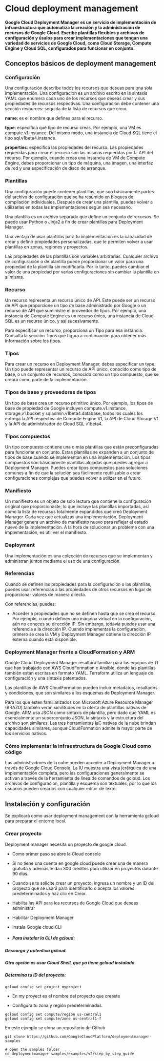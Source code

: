 # Cloud deployment management

#### Google Cloud Deployment Manager es un servicio de implementación de infraestructura que automatiza la creación y la administración de recursos de Google Cloud. Escribe plantillas flexibles y archivos de configuración y úsalos para crear implementaciones que tengan una variedad de servicios de Google Cloud, como Cloud Storage, Compute Engine y Cloud SQL, configurados para funcionar en conjunto.

## Conceptos básicos de deployment management

### **Configuración**

Una configuración describe todos los recursos que deseas para una sola implementación. Una configuración es un archivo escrito en la sintaxis YAML que enumera cada uno de los recursos que deseas crear y sus propiedades de recursos respectivas. Una configuración debe contener una sección resources: seguida de la lista de recursos que crear.

**name**: es el nombre que defines para el recurso.

**type**: especifica qué tipo de recurso creas. Por ejemplo, una VM es compute.v1.instance. Del mismo modo, una instancia de Cloud SQL tiene el tipo sql.v1beta4.instance.

**properties**: especifica las propiedades del recurso. Las propiedades requeridas para crear el recurso son las mismas requeridas por la API del recurso. Por ejemplo, cuando creas una instancia de VM de Compute Engine, debes proporcionar un tipo de máquina, una imagen, una interfaz de red y una especificación de disco de arranque.

### **Plantillas**

Una configuración puede contener plantillas, que son básicamente partes del archivo de configuración que se ha resumido en bloques de compilación individuales. Después de crear una plantilla, puedes volver a utilizarlas en todas las implementaciones según sea necesario.

Una plantilla es un archivo separado que define un conjunto de recursos. Se puede usar Python o Jinja2 a fin de crear plantillas para Deployment Manager.

Una ventaja de usar plantillas para tu implementación es la capacidad de crear y definir propiedades personalizadas, que te permiten volver a usar plantillas en zonas, regiones y proyectos.

Las propiedades de las plantillas son variables arbitrarias. Cualquier archivo de configuración o de plantilla puede proporcionar un valor para una propiedad de la plantilla sin modificarla. Por lo tanto, puedes cambiar el valor de una propiedad por varias configuraciones sin cambiar la plantilla en sí misma.

### **Recurso**

Un recurso representa un recurso único de API. Este puede ser un recurso de API que proporcione un tipo de base administrado por Google o un recurso de API que suministre el proveedor de tipos. Por ejemplo, una instancia de Compute Engine es un recurso único, una instancia de Cloud SQL es un recurso único, y así sucesivamente.

Para especificar un recurso, proporciona un Tipo para esa instancia. Consulta la sección Tipos que figura a continuación para obtener más información sobre los tipos.

### **Tipos**

Para crear un recurso en Deployment Manager, debes especificar un type. Un tipo puede representar un recurso de API único, conocido como tipo de base, o un conjunto de recursos, conocido como un tipo compuesto, que se creará como parte de la implementación.

### **Tipos de base y proveedores de tipos**

Un tipo de base crea un recurso primitivo único. Por ejemplo, los tipos de base de propiedad de Google incluyen compute.v1.instance, storage.v1.bucket y sqladmin.v1beta4.database, todos los cuales los entrega la API respectiva de Compute Engine V1, la API de Cloud Storage V1 y la API de administrador de Cloud SQL v1beta4.

### **Tipos compuestos**

Un tipo compuesto contiene una o más plantillas que están preconfiguradas para funcionar en conjunto. Estas plantillas se expanden a un conjunto de tipos de base cuando se implementan en una implementación. Los tipos compuestos son básicamente plantillas alojadas que puedes agregar a Deployment Manager. Puedes crear tipos compuestos para soluciones comunes a fin de que la solución sea fácilmente reutilizable o crear configuraciones complejas que puedes volver a utilizar en el futuro.

### **Manifiesto**

Un manifiesto es un objeto de solo lectura que contiene la configuración original que proporcionaste, lo que incluye las plantillas importadas, así como la lista de recursos totalmente expandidos que creó Deployment Manager. Cada vez que actualizas una implementación, Deployment Manager genera un archivo de manifiesto nuevo para reflejar el estado nuevo de la implementación. A la hora de solucionar un problema con una implementación, es útil ver el manifiesto.

### **Deployment**

Una implementación es una colección de recursos que se implementan y administran juntos mediante el uso de una configuración.

### **Referencias**

Cuando se definen las propiedades para la configuración o las plantillas, puedes usar referencias a las propiedades de otros recursos en lugar de proporcionar valores de manera directa.

Con referencias, puedes:

- Acceder a propiedades que no se definen hasta que se crea el recurso. Por ejemplo, cuando defines una máquina virtual en la configuración, aún no conoces su dirección IP. Sin embargo, todavía puedes usar una referencia a la dirección IP. Cuando implementas la configuración, primero se crea la VM y Deployment Manager obtiene la dirección IP externa cuando está disponible.

### Deployment Manager frente a CloudFormation y ARM

Google Cloud Deployment Manager resultará familiar para los equipos de TI que han trabajado con AWS CloudFormation o Ansible, donde las plantillas también están escritas en formato YAML. Terraform utiliza un lenguaje de configuración y una sintaxis patentados.

Las plantillas de AWS CloudFormation pueden incluir metadatos, resultados y condiciones, que son similares a los esquemas de Deployment Manager.

Para los que esten familiarizados con Microsoft Azure Resource Manager (BRAZO) también verán similitudes en la oferta de plantillas nativas de Google. ARM usa JSON como sintaxis de plantilla, pero dado que YAML es esencialmente un superconjunto JSON, la sintaxis y la estructura del archivo son similares. Las tres herramientas IaC nativas de la nube brindan capacidades similares, aunque CloudFormation admite la mayor parte de los servicios nativos.

### Cómo implementar la infraestructura de Google Cloud como código

Los administradores de la nube pueden acceder a Deployment Manager a través de Google Cloud Console. La IU muestra una vista jerárquica de una implementación completa, pero las configuraciones generalmente se activan a través de la herramienta de línea de comandos de gcloud. Los archivos de configuración, plantilla y esquema son textuales, por lo que los usuarios pueden crearlos con cualquier editor de texto.

## Instalación y configuración

Se explicará como usar deployment management con la herramienta gcloud para preparar el entorno local.

### Crear proyecto

Deployment manager necesita un proyecto de google cloud.

- Como primer paso se abre la Cloud console

- Si no tiene una cuenta en google cloud puede crear una de manera gratuita y además le dan 300 creditos para utilizar en proyectos durante 90 días.
- Cuando se te solicite crear un proyecto, ingresa un nombre y un ID del proyecto que se usará para identificarlo o acepta los valores predeterminados y haz clic en Crear.
- Habilita las API para los recursos de Google Cloud que deseas administrar
- Habilitar Deployment Manager
- Instala Google cloud CLI
- ##### Para instalar la CLI de gcloud:

##### Descarga y autentica gcloud.

##### Otra opción es usar Cloud Shell, que ya tiene gcloud instalado.

##### Determina tu ID del proyecto:

```
gcloud config set project myproject
```

- En my proyect es el nombre del proyecto que creaste

- Configura tu zona y región predeterminadas.

```gcloud config set compute/region us-central1
gcloud config set compute/region us-central1
gcloud config set compute/zone us-central1-f
```

En este ejemplo se clona un repositorio de Github

```
git clone https://github.com/GoogleCloudPlatform/deploymentmanager-samples

# open the samples folder
cd deploymentmanager-samples/examples/v2/step_by_step_guide

```
